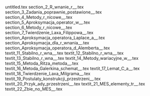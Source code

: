 untitled.tex
section_2_R_wnanie_r__.tex
section_3_Zadania_poprawnie_postawione__.tex
section_4_Metody_r_nicowe__.tex
section_5_Aproksymacja_operator_w__.tex
section_6_Metody_r_nicowe__.tex
section_7_Twierdzenie_Laxa_Filippowa__.tex
section_Aproksymacja_operatora_Laplace_a__.tex
section_Aproksymacja_dla_r_wnania__.tex
section_Aproksymacja_operatora_d_Alemberta__.tex
textit_11_Stabilno_r_wna__.tex
textit_12_Stabilno_r_wna__.tex
textit_13_Stabilno_r_wna__.tex
textit_14_Metody_wariacyjne_w__.tex
textit_15_Metoda_Ritza_metoda__.tex
textit_16_Metoda_Galerkina_schemat__.tex
textit_17_Lemat_C_a__.tex
textit_18_Twierdzenie_Laxa_Milgrama__.tex
textit_19_Postulaty_konstrukcji_przestrzeni__.tex
textit_20_Przyk_ady_przestrzeni__.tex
textit_21_MES_elementy_tr__.tex
textit_22_Zbie_no_MES__.tex
